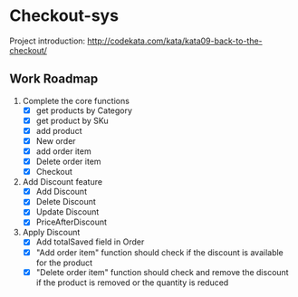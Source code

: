 # Checkout-sys

Project introduction:
http://codekata.com/kata/kata09-back-to-the-checkout/ 


## Work Roadmap
1. Complete the core functions
    - [x] get products by Category
    - [x] get product by SKu
    - [x] add product
    - [x] New order
    - [x] add order item
    - [x] Delete order item
    - [X] Checkout

2. Add Discount feature
    - [X] Add Discount
    - [X] Delete Discount
    - [X] Update Discount
    - [x] PriceAfterDiscount

3. Apply Discount
    - [x] Add totalSaved field in Order
    - [x] "Add order item" function should check if the discount is available for the product
    - [x] "Delete order item" function should check and remove the discount if the product is removed or the quantity is reduced